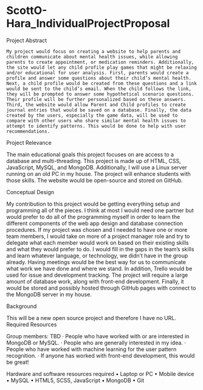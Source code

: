 # ScottO-Hara_IndividualProjectProposal
Project Abstract
	
	My project would focus on creating a website to help parents and children communicate about mental health issues, while allowing parents to create appointment, or medication reminders. Additionally, the site would let any child profile play games that might be relaxing and/or educational for user analysis. First, parents would create a profile and answer some questions about their child’s mental health. Next, a child profile would be created from these questions and a link would be sent to the child’s email. When the child follows the link, they will be prompted to answer some hypothetical scenario questions. Their profile will be further personalized based on these answers. Third, the website would allow Parent and Child profiles to create journal entries that would be saved on a database. Finally, the data created by the users, especially the game data, will be used to compare with other users who share similar mental health issues to attempt to identify patterns. This would be done to help with user recommendations. 

Project Relevance
	
The main educational goals this project focuses on are access to a database and multi-threading. This project is made up of HTML, CSS, JavaScript, MySQL, and MongoDB. Additionally, I will use a Linux server running on an old PC in my house. The project will enhance students with those skills. The website would be open-source and stored on GitHub. 

Conceptual Design

My contribution to this project would be getting everything setup and programming all of the pieces. I think at most I would need one partner but would prefer to do all of the programming myself in order to learn the different components of the web app design and database connection procedures. If my project was chosen and I needed to have one or more team members, I would take on more of a project manager role and try to delegate what each member would work on based on their existing skills and what they would prefer to do. I would fill in the gaps in the team’s skills and learn whatever language, or technology, we didn’t have in the group already. Having meetings would be the best way for us to communicate what work we have done and where we stand. In addition, Trello would be used for issue and development tracking. The project will require a large amount of database work, along with front-end development. Finally, it would be stored and possibly hosted through GitHub pages with connect to the MongoDB server in my house.

Background

This will be a new open source project and therefore I have no URL.
Required Resources

Group members: TBD
·	People who have worked with or are interested in MongoDB or MySQL.
·	People who are generally interested in my idea.
·	People who have worked with machine learning for the user pattern recognition.
·	If anyone has worked with front-end development, this would be great!

Hardware and software resources required
•	Laptop or PC
•	Mobile device
•	MySQL
•	HTML5, SCSS, JavaScript
•	MongoDB
•	Git

